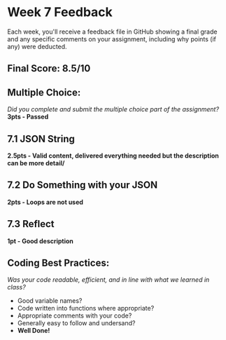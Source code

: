 # Week 7 Feedback
Each week, you'll receive a feedback file in GitHub showing a final grade and any specific comments on your assignment, including why points (if any) were deducted.


## Final Score: 8.5/10

## Multiple Choice:
_Did you complete and submit the multiple choice part of the assignment?_
**3pts - Passed**


## 7.1 JSON String
**2.5pts - Valid content, delivered everything needed but the description can be more detail/**

## 7.2 Do Something with your JSON
**2pts - Loops are not used**

## 7.3 Reflect
**1pt - Good description**

## Coding Best Practices:
_Was your code readable, efficient, and in line with what we learned in class?_
* Good variable names?
* Code written into functions where appropriate?
* Appropriate comments with your code?
* Generally easy to follow and undersand?
* **Well Done!**

